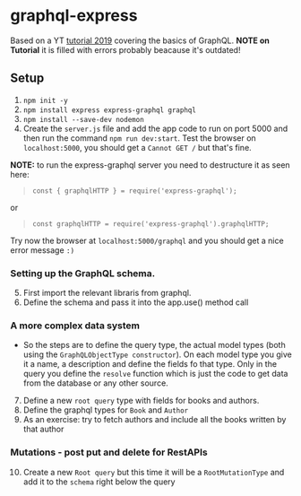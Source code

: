 # graphql-express

Based on a YT [tutorial 2019](`https://www.youtube.com/watch?v=ZQL7tL2S0oQ`) covering the basics of GraphQL.
**NOTE on Tutorial** it is filled with errors probably beacause it's outdated!

## Setup

1. `npm init -y`
2. `npm install express express-graphql graphql`
3. `npm install --save-dev nodemon`
4. Create the `server.js` file and add the app code to run on port 5000 and then run the command `npm run dev:start`. Test the browser on `localhost:5000`, you should get a `Cannot GET /` but that's fine.

**NOTE:** to run the express-graphql server you need to destructure it as seen here:

> `const { graphqlHTTP } = require('express-graphql');`

or

> `const graphqlHTTP = require('express-graphql').graphqlHTTP;`

Try now the browser at `localhost:5000/graphql` and you should get a nice error message `:)`

### Setting up the GraphQL schema.

5. First import the relevant libraris from graphql.
6. Define the schema and pass it into the app.use() method call

### A more complex data system

- So the steps are to define the query type, the actual model types (both using the `GraphQLObjectType constructor`). On each model type you give it a name, a description and define the fields fo that type. Only in the query you define the `resolve` function which is just the code to get data from the database or any other source.

7. Define a new `root query` type with fields for books and authors.
8. Define the graphql types for `Book` and `Author`
9. As an exercise: try to fetch authors and include all the books written by that author

### Mutations - post put and delete for RestAPIs

10. Create a new `Root query` but this time it will be a `RootMutationType` and add it to the `schema` right below the query
